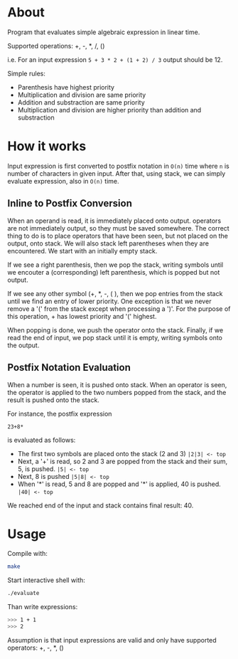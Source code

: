 # About

Program that evaluates simple algebraic expression in linear time.

Supported operations: +, -, \*, /, ()

i.e. For an input expression `5 + 3 * 2 + (1 + 2) / 3` output should be 12.

Simple rules:

- Parenthesis have highest priority
- Multiplication and division are same priority
- Addition and substraction are same priority
- Multiplication and division are higher priority than addition and substraction

# How it works

Input expression is first converted to postfix notation in `O(n)` time where `n` is number of characters
in given input. After that, using stack, we can simply evaluate expression, also in `O(n)` time.

## Inline to Postfix Conversion

When an operand is read, it is immediately placed onto output. operators are not immediately output, so they must be saved somewhere.
The correct thing to do is to place operators that have been seen, but not placed on the output, onto stack. We will also stack left parentheses when they are encountered. We start with an initially empty stack.

If we see a right parenthesis, then we pop the stack, writing symbols until we encouter a (corresponding) left parenthesis, which is popped but not output.

If we see any other symbol (+, \*, -, ( ), then we pop entries from the stack until we find an entry of lower priority. One exception is that we never remove a '(' from the stack except when processing a ')'. For the purpose of this operation, + has lowest priority and '(' highest.

When popping is done, we push the operator onto the stack.
Finally, if we read the end of input, we pop stack until it is empty, writing symbols onto the output.

## Postfix Notation Evaluation

When a number is seen, it is pushed onto stack. When an operator is seen, the operator is applied to the two numbers popped from the stack, and the result is pushed onto the stack.

For instance, the postfix expression

```
23+8*
```

is evaluated as follows:

- The first two symbols are placed onto the stack (2 and 3) `|2|3| <- top`
- Next, a '+' is read, so 2 and 3 are popped from the stack and their sum, 5, is pushed. `|5| <- top`
- Next, 8 is pushed `|5|8| <- top`
- When '\*' is read, 5 and 8 are popped and '\*' is applied, 40 is pushed. `|40| <- top`

We reached end of the input and stack contains final result: 40.

# Usage

Compile with:

``` bash
make
```

Start interactive shell with:

``` bash
./evaluate
```

Than write expressions:

``` bash
>>> 1 + 1
>>> 2
```

Assumption is that input expressions are valid and only have supported operators: +, -, \*, ()

